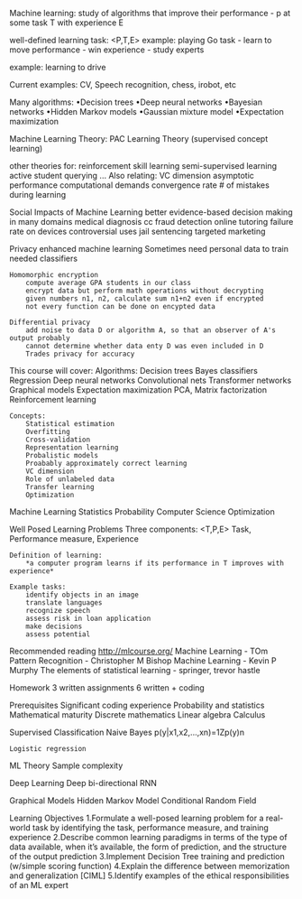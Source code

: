 Machine learning:
study of algorithms that improve their performance - p
at some task T
with experience E

well-defined learning task: <P,T,E>
example: playing Go
task - learn to move
performance - win
experience - study experts

example: learning to drive

Current examples: CV, Speech recognition, chess, irobot, etc

Many algorithms:
•Decision trees
•Deep neural networks
•Bayesian networks
•Hidden Markov models
•Gaussian mixture model
•Expectation maximization

Machine Learning Theory:
PAC Learning Theory (supervised concept learning)


other theories for:
    reinforcement skill learning
    semi-supervised learning
    active student querying
    ...
Also relating:
    VC dimension
    asymptotic performance
    computational demands
    convergence rate
    # of mistakes during learning


Social Impacts of Machine Learning
    better evidence-based decision making in many domains
        medical diagnosis
        cc fraud detection
        online tutoring
        failure rate on devices
    controversial uses
        jail sentencing
        targeted marketing

Privacy enhanced machine learning
    Sometimes need personal data to train needed classifiers

    Homomorphic encryption
        compute average GPA students in our class
        encrypt data but perform math operations without decrypting
        given numbers n1, n2, calculate sum n1+n2 even if encrypted
        not every function can be done on encypted data
    
    Differential privacy
        add noise to data D or algorithm A, so that an observer of A's output probably
        cannot determine whether data enty D was even included in D
        Trades privacy for accuracy

This course will cover:
    Algorithms:
        Decision trees
        Bayes classifiers
        Regression
        Deep neural networks
        Convolutional nets
        Transformer networks
        Graphical models
        Expectation maximization
        PCA, Matrix factorization
        Reinforcement learning
    
    Concepts:
        Statistical estimation
        Overfitting
        Cross-validation
        Representation learning
        Probalistic models
        Proabably approximately correct learning
        VC dimension
        Role of unlabeled data
        Transfer learning
        Optimization

Machine Learning
    Statistics
        Probability
            Computer Science
                Optimization

Well Posed Learning Problems
    Three components: <T,P,E>
    Task, Performance measure, Experience

    Definition of learning:
        *a computer program learns if its performance in T improves with experience*
    
    Example tasks:
        identify objects in an image
        translate languages
        recognize speech
        assess risk in loan application
        make decisions
        assess potential

Recommended reading
    http://mlcourse.org/
    Machine Learning - TOm 
    Pattern Recognition - Christopher M Bishop
    Machine Learning - Kevin P Murphy
    The elements of statistical learning - springer, trevor hastle

Homework
    3 written assignments
    6 written + coding


Prerequisites
    Significant coding experience
    Probability and statistics
    Mathematical maturity
    Discrete mathematics
    Linear algebra
    Calculus

Supervised Classification
    Naive Bayes
    p(y|x1,x2,...,xn)=1Zp(y)n

    Logistic regression

ML Theory
    Sample complexity

Deep Learning
    Deep bi-directional RNN

Graphical Models
    Hidden Markov Model
    Conditional Random Field

Learning Objectives
    1.Formulate a well-posed learning problem for a real-world task by identifying the task, performance measure, and training experience
    2.Describe common learning paradigms in terms of the type of data available, when it’s available, the form of prediction, and the structure of the output prediction
    3.Implement Decision Tree training and prediction (w/simple scoring function)
    4.Explain the difference between memorization and generalization [CIML]
    5.Identify examples of the ethical responsibilities of an ML expert